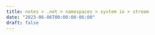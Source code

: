 ```yaml
---
title: notes > .net > namespaces > system io > stream
date: "2023-06-06T00:00:00-06:00"
draft: false
---
```

